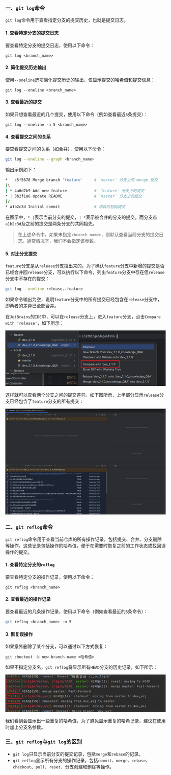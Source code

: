 ### 一、`git log`命令

`git log`命令用于查看指定分支的提交历史，也就是提交日志。

#### 1. 查看特定分支的提交日志

要查看特定分支的提交日志，使用以下命令：

```shell
git log <branch_name>
```

#### 2. 简化提交历史输出

使用`--oneline`选项简化提交历史的输出，仅显示提交的哈希值和提交信息：

```shell
git log --oneline <branch_name>
```

#### 3. 查看最近的提交

如果只想查看最近的几个提交，使用以下命令（例如查看最近`5`条提交）：

```shell
git log --oneline -n 5 <branch_name>
```

#### 4. 查看提交之间的关系

要查看提交之间的关系（如合并），使用以下命令：

```sh
git log --oneline --graph <branch_name>
```

输出示例如下：

```sh
*   c5f5678 Merge branch 'feature'     # `master` 分支上的 merge 提交
|\
| * 4a6d7b9 Add new feature            # `feature` 分支上的提交
* | 3b2f1a6 Update README              # `master` 分支上的提交
|/
* a1b2c3d Initial commit               # 项目的初始提交
```

在图示中，`* |`表示当前分支的提交，`| *`表示被合并的分支的提交，而分支点`a1b2c3d`及之前的提交是两条分支的共同祖先。

> 在上述命令中，如果未指定`<branch_name>`，则默认查看当前分支的提交日志。通常情况下，我们不会指定该参数。

#### 5. 对比分支提交

`feature`分支是从`release`分支拉出来的。为了确认`feature`分支中新增的提交是否已经合并回`release`分支，可以执行以下命令，列出`feature`分支中存在但`release`分支中不存在的提交：

```sh
git log --oneline release..feature
```

如果命令输出为空，说明`feature`分支中的所有提交已经包含在`release`分支中，即两者的差异已全部合并。

在`JetBrains`的`IDE`中，可以在`release`分支上，进入`feature`分支，点击`Compare with 'release'`，如下所示：

<img src="image/image-20250716100836684.png" alt="image-20250716100836684" style="zoom:70%;" />

这样就可以查看两个分支之间的提交差异。如下图所示，上半部分显示`release`分支已经包含了`feature`分支的所有提交：

![image-20250716101103806](image/image-20250716101103806.png)

### 二、`git reflog`命令

`git reflog`命令用于查看当前仓库的所有操作记录，包括提交、合并、分支删除等操作。这些记录包括操作的哈希值，便于在需要时恢复之前的工作状态或找回误操作的提交。

#### 1. 查看特定分支的`reflog`

要查看特定分支的操作记录，使用以下命令：

```shell
git reflog <branch_name>
```

#### 2. 查看最近的操作记录

要查看最近的几条操作记录，使用以下命令（例如查看最近的`5`条命令）：

```bash
git reflog <branch_name> -n 5
```

#### 3. 恢复误操作

如果意外删除了某个分支，可以通过以下方式恢复：

```shell
git checkout -b new-branch-name <哈希值>
```

如果不指定分支名，`git reflog`将显示所有`HEAD`分支的历史记录，如下所示：

<img src="image/image-20240603155656138.png" alt="image-20240603155656138" style="zoom:70%;" />

我们看到会显示出一些重复的哈希值，为了避免显示重复的哈希记录，建议在使用时加上分支名参数。

### 三、`git reflog`与`git log`的区别

- `git log`只显示当前分支的提交记录，包括`merge`和`rebase`的记录。
- `git reflog`显示所有分支的操作记录，包括`commit`、`merge`、`rebase`、`checkout`、`pull`、`reset`、分支创建和删除等操作。